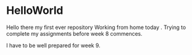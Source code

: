 # HelloWorld
Hello there my first ever repository
Working from home today . Trying to complete my assignments before week 8 commences.

I have to be well prepared for week 9.
